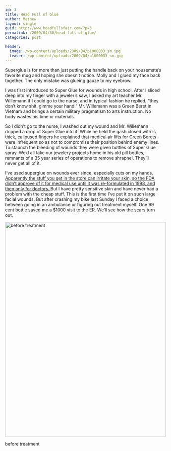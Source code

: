 ```yaml
---
id: 3
title: Head Full of Glue
author: Mathew
layout: single
guid: http://www.headfullofair.com/?p=3
permalink: /2009/04/30/head-full-of-glue/
categories: post

header:
  image: /wp-content/uploads/2009/04/p1000033_sm.jpg
  teaser: /wp-content/uploads/2009/04/p1000033_sm.jpg
---
```

Superglue is for more than just putting the handle back on your housemate&#8217;s favorite mug and hoping she doesn&#8217;t notice.  Molly and I glued my face back together. The only mistake was glueing gauze to my eyebrow.


I was first introduced to Super Glue for wounds in high school. After I sliced deep into my finger with a jeweler&#8217;s saw, I asked my art teacher Mr. Willemann if I could go to the nurse, and in typical fashion he replied, &#8220;they don&#8217;t know shit. gimme your hand.&#8221; Mr. Willemann was a Green Beret in Vietnam and brings a certain military pragmatism to arts instruction. No body wastes his time or materials.

So I didn&#8217;t go to the nurse, I washed out my wound and Mr. Willemann dripped a drop of Super Glue into it. While he held the gash closed with is thick, calloused fingers he explained that medical air lifts for Green Berets were infrequent so as not to compromise their position behind enemy lines. To staunch the bleeding of wounds they were given bottles of Super Glue spray. We&#8217;d all take our jewelery projects home in his old pill bottles, remnants of a 35 year series of operations to remove shrapnel. They&#8217;ll never get all of it.

I&#8217;ve used superglue on wounds ever since, especially cuts on my hands. [Apparently the stuff you get in the store can irritate your skin, so the FDA didn&#8217;t approve of it for medical use until it was re-formulated in 1998, and then only for doctors. ][1]But I have pretty sensitive skin and have never had a problem with the cheap stuff. This is the first time I&#8217;ve put it on such large facial wounds. But after crashing my bike last Sunday I faced a choice between going in an ambulance or figuring out treatment myself. One 99 cent bottle saved me a $1000 visit to the ER. We&#8217;ll see how the scars turn out.

<div id="attachment_5" style="width: 528px" class="wp-caption alignnone">
  <img class="size-full wp-image-5" title="after crashing my bike 4/26/09" src="http://www.headfullofair.com/wp-content/uploads/2009/04/p1000027_sm.jpg" alt="before treatment" width="518" height="691" />
  
  <p class="wp-caption-text">
    before treatment
  </p>
</div>

 [1]: http://www.straightdope.com/columns/read/2187/was-super-glue-invented-to-seal-battle-wounds-in-vietnam